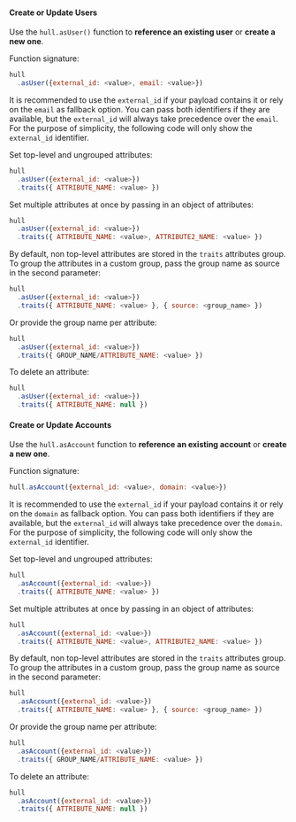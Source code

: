 #### Create or Update Users

Use the `hull.asUser()` function to **reference an existing user** or **create a new one**.

Function signature:

```javascript
hull
  .asUser({external_id: <value>, email: <value>})
```

It is recommended to use the `external_id` if your payload contains it or rely on the `email` as fallback option. You can pass both identifiers if they are available, but the `external_id` will always take precedence over the `email`. For the purpose of simplicity, the following code will only show the `external_id` identifier.

Set top-level and ungrouped attributes:

```javascript
hull
  .asUser({external_id: <value>})
  .traits({ ATTRIBUTE_NAME: <value> })
```

Set multiple attributes at once by passing in an object of attributes:

```javascript
hull
  .asUser({external_id: <value>})
  .traits({ ATTRIBUTE_NAME: <value>, ATTRIBUTE2_NAME: <value> })
```

By default, non top-level attributes are stored in the `traits` attributes group.
To group the attributes in a custom group, pass the group name as source in the second parameter:

```javascript
hull
  .asUser({external_id: <value>})
  .traits({ ATTRIBUTE_NAME: <value> }, { source: <group_name> })
```

Or provide the group name per attribute:

```javascript
hull
  .asUser({external_id: <value>})
  .traits({ GROUP_NAME/ATTRIBUTE_NAME: <value> })
```

To delete an attribute:

```javascript
hull
  .asUser({external_id: <value>})
  .traits({ ATTRIBUTE_NAME: null })
```

#### Create or Update Accounts

Use the `hull.asAccount` function to **reference an existing account** or **create a new one**.

Function signature:

```javascript
hull.asAccount({external_id: <value>, domain: <value>})
```

It is recommended to use the `external_id` if your payload contains it or rely on the `domain` as fallback option. You can pass both identifiers if they are available, but the `external_id` will always take precedence over the `domain`. For the purpose of simplicity, the following code will only show the `external_id` identifier.

Set top-level and ungrouped attributes:

```javascript
hull
  .asAccount({external_id: <value>})
  .traits({ ATTRIBUTE_NAME: <value> })
```

Set multiple attributes at once by passing in an object of attributes:

```javascript
hull
  .asAccount({external_id: <value>})
  .traits({ ATTRIBUTE_NAME: <value>, ATTRIBUTE2_NAME: <value> })
```

By default, non top-level attributes are stored in the `traits` attributes group.
To group the attributes in a custom group, pass the group name as source in the second parameter:

```javascript
hull
  .asAccount({external_id: <value>})
  .traits({ ATTRIBUTE_NAME: <value> }, { source: <group_name> })
```

Or provide the group name per attribute:

```javascript
hull
  .asAccount({external_id: <value>})
  .traits({ GROUP_NAME/ATTRIBUTE_NAME: <value> })
```

To delete an attribute:

```javascript
hull
  .asAccount({external_id: <value>})
  .traits({ ATTRIBUTE_NAME: null })
```


